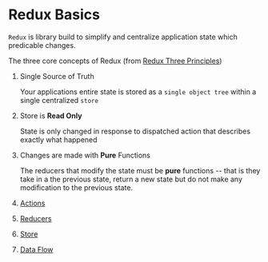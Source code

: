 # Redux Basics

`Redux` is library build to simplify and centralize application state which predicable changes.

The three core concepts of Redux (from [Redux Three Principles](https://redux.js.org/docs/introduction/ThreePrinciples.html))

1. Single Source of Truth

    Your applications entire state is stored as a `single object tree` within a single centralized `store`

2. Store is **Read Only**

    State is only changed in response to dispatched action that describes exactly what happened

3. Changes are made with **Pure** Functions

    The reducers that modify the state must be **pure** functions -- that is they take in a the previous state, return a new state
but do not make any modification to the previous state.

1. [Actions](actions.md)
2. [Reducers](reducers.md)
3. [Store](stores.md)
4. [Data Flow](#data-flow)



